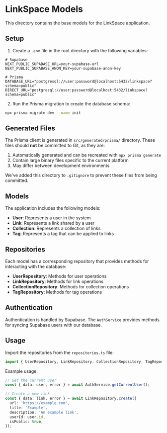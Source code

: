 # LinkSpace Models

This directory contains the base models for the LinkSpace application.

## Setup

1. Create a `.env` file in the root directory with the following variables:

```env
# Supabase
NEXT_PUBLIC_SUPABASE_URL=your-supabase-url
NEXT_PUBLIC_SUPABASE_ANON_KEY=your-supabase-anon-key

# Prisma
DATABASE_URL="postgresql://user:password@localhost:5432/linkspace?schema=public"
DIRECT_URL="postgresql://user:password@localhost:5432/linkspace?schema=public"
```

2. Run the Prisma migration to create the database schema:

```bash
npx prisma migrate dev --name init
```

## Generated Files

The Prisma client is generated in `src/generated/prisma/` directory. These files should **not** be committed to Git, as they are:

1. Automatically generated and can be recreated with `npx prisma generate`
2. Contain large binary files specific to the current platform
3. May differ between development environments

We've added this directory to `.gitignore` to prevent these files from being committed.

## Models

The application includes the following models:

- **User**: Represents a user in the system
- **Link**: Represents a link shared by a user
- **Collection**: Represents a collection of links
- **Tag**: Represents a tag that can be applied to links

## Repositories

Each model has a corresponding repository that provides methods for interacting with the database:

- **UserRepository**: Methods for user operations
- **LinkRepository**: Methods for link operations
- **CollectionRepository**: Methods for collection operations
- **TagRepository**: Methods for tag operations

## Authentication

Authentication is handled by Supabase. The `AuthService` provides methods for syncing Supabase users with our database.

## Usage

Import the repositories from the `repositories.ts` file:

```typescript
import { UserRepository, LinkRepository, CollectionRepository, TagRepository, AuthService } from '@/lib/models/repositories';
```

Example usage:

```typescript
// Get the current user
const { data: user, error } = await AuthService.getCurrentUser();

// Create a new link
const { data: link, error } = await LinkRepository.create({
  url: 'https://example.com',
  title: 'Example',
  description: 'An example link',
  userId: user.id,
  isPublic: true,
});
``` 